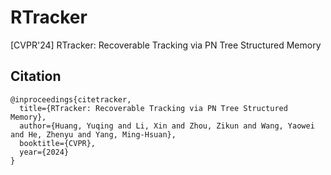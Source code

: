 # RTracker
[CVPR'24] RTracker: Recoverable Tracking via PN Tree Structured Memory


## Citation
```
@inproceedings{citetracker,
  title={RTracker: Recoverable Tracking via PN Tree Structured Memory},
  author={Huang, Yuqing and Li, Xin and Zhou, Zikun and Wang, Yaowei and He, Zhenyu and Yang, Ming-Hsuan},
  booktitle={CVPR},
  year={2024}
}
